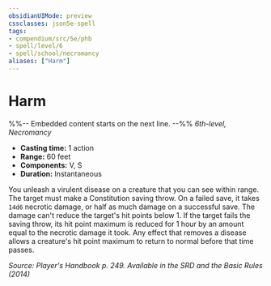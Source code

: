 ```yaml
---
obsidianUIMode: preview
cssclasses: json5e-spell
tags:
- compendium/src/5e/phb
- spell/level/6
- spell/school/necromancy
aliases: ["Harm"]
---
```

# Harm
%%-- Embedded content starts on the next line. --%%
*6th-level, Necromancy*  

- **Casting time:** 1 action
- **Range:** 60 feet
- **Components:** V, S
- **Duration:** Instantaneous

You unleash a virulent disease on a creature that you can see within range. The target must make a Constitution saving throw. On a failed save, it takes `14d6` necrotic damage, or half as much damage on a successful save. The damage can't reduce the target's hit points below 1. If the target fails the saving throw, its hit point maximum is reduced for 1 hour by an amount equal to the necrotic damage it took. Any effect that removes a disease allows a creature's hit point maximum to return to normal before that time passes.

*Source: Player's Handbook p. 249. Available in the <span title='Systems Reference Document (5.1)'>SRD</span> and the Basic Rules (2014)*